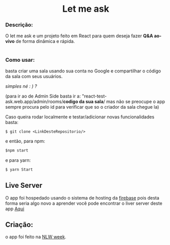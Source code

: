 ﻿<h1 align="center">Let me ask</h1>

### Descrição:
O let me ask e um projeto feito em React para quem deseja fazer **Q&A ao-vivo** de forma dinâmica e rápida.


#

### Como usar:
basta criar uma sala usando sua conta no Google e compartilhar o código da sala com seus usuários.

 *simples né : ) ?*

(para ir ao de Admin Side basta ir a:
"react-test-ask.web.app/admin/rooms/**codigo da sua sala**/
mas não se preocupe o app sempre procura pelo id para verificar que so o criador da sala chegue la)



Caso queira rodar localmente e testar/adicionar novas funcionalidades basta:

```git
$ git clone <LinkDesteRepositorio/>
```
e então, para npm:
```js 
$npm start  
```
e para yarn:
```js
$ yarn Start
```
## Live Server
O app foi hospedado usando o sistema de hosting da <a href="https://firebase.google.com">firebase</a>  pois desta forma seria algo novo a aprender
você pode encontrar o liver server deste app  <a href="https://react-test-ask.web.app/"> Aqui</a>

## Criação: 

o app foi feito na <a href="https://nextlevelweek.com">NLW week</a>. 


